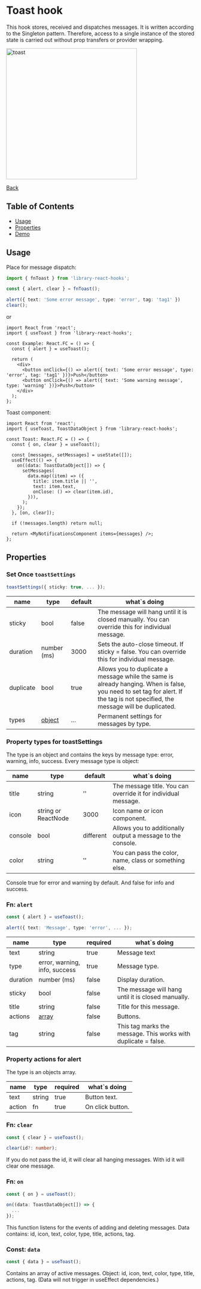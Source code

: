 # Toast hook

This hook stores, received and dispatches messages. It is written according to the Singleton pattern.
Therefore, access to a single instance of the stored state is carried out without
prop transfers or provider wrapping.

<img width="349" alt="toast" src="https://user-images.githubusercontent.com/32645809/151684893-775dd2a3-6e22-4244-8f5e-4236b0f39900.png">

[Back](https://github.com/Ann2827/library-react-hooks/blob/main/README.md)

## Table of Contents

- [Usage](#usage)
- [Properties](#properties)
- [Demo](https://ann2827.github.io/library-react-hooks/toast)

## Usage <a name = "usage"></a>

Place for message dispatch:

```ts
import { fnToast } from 'library-react-hooks';

const { alert, clear } = fnToast();

alert({ text: 'Some error message', type: 'error', tag: 'tag1' })
clear();
```

or

```tsx
import React from 'react';
import { useToast } from 'library-react-hooks';

const Example: React.FC = () => {
  const { alert } = useToast();

  return (
    <div>
      <button onClick={() => alert({ text: 'Some error message', type: 'error', tag: 'tag1' })}>Push</button>
      <button onClick={() => alert({ text: 'Some warning message', type: 'warning' })}>Push</button>
    </div>
  );
};
```

Toast component:

```tsx
import React from 'react';
import { useToast, ToastDataObject } from 'library-react-hooks';

const Toast: React.FC = () => {
  const { on, clear } = useToast();

  const [messages, setMessages] = useState([]);
  useEffect(() => {
    on((data: ToastDataObject[]) => {
      setMessages(
        data.map((item) => ({
          title: item.title || '',
          text: item.text,
          onClose: () => clear(item.id),
        })),
      );
    });
  }, [on, clear]);

  if (!messages.length) return null;

  return <MyNotificationsComponent items={messages} />;
};
```

## Properties <a name = "properties"></a>

### Set Once `toastSettings`

```ts
toastSettings({ sticky: true, ... });
```

| name | type | default | what`s doing |
| ------ | ------ | ------ | ------ |
| sticky | bool | false | The message will hang until it is closed manually. You can override this for individual message. |
| duration | number (ms) | 3000 | Sets the auto-close timeout. If sticky = false. You can override this for individual message. |
| duplicate | bool | true | Allows you to duplicate a message while the same is already hanging. When is false, you need to set tag for alert. If the tag is not specified, the message will be duplicated. |
| types | [object](#settings-by-types) | ... | Permanent settings for messages by type. |

### Property types for toastSettings <a name = "settings-by-types"></a>

The type is an object and contains the keys by message type: error, warning, info, success.
Every message type is object:

| name | type | default | what`s doing |
| ------ | ------ | ------ | ------ |
| title | string | '' | The message title. You can override it for individual message. |
| icon | string or ReactNode | 3000 | Icon name or icon component. |
| console | bool | different | Allows you to additionally output a message to the console. |
| color | string | '' | You can pass the color, name, class or something else. |

Console true for error and warning by default. And false for info and success.

### Fn: `alert`

```ts
const { alert } = useToast();

alert({ text: 'Message', type: 'error', ... });
```

| name | type | required | what`s doing |
| ------ | ------ | ------ | ------ |
| text | string | true | Message text |
| type | error, warning, info, success | true | Message type. |
| duration | number (ms) | false | Display duration. |
| sticky | bool | false | The message will hang until it is closed manually. |
| title | string | false | Title for this message. |
| actions | [array](#alert-actions) | false | Buttons. |
| tag | string | false | This tag marks the message. This works with duplicate = false. |

### Property actions for alert <a name = "alert-actions"></a>

The type is an objects array.

| name | type | required | what`s doing |
| ------ | ------ | ------ | ------ |
| text | string | true | Button text. |
| action | fn | true | On click button. |

### Fn: `clear`

```ts
const { clear } = useToast();

clear(id?: number);
```
If you do not pass the id, it will clear all hanging messages. With id it will clear one message.

### Fn: `on`

```ts
const { on } = useToast();

on((data: ToastDataObject[]) => {
  ...
});
```

This function listens for the events of adding and deleting messages.
Data contains: id, icon, text, color, type, title, actions, tag.

### Const: `data`

```ts
const { data } = useToast();
```

Contains an array of active messages. Object: id, icon, text, color, type, title, actions, tag.
(Data will not trigger in useEffect dependencies.)
